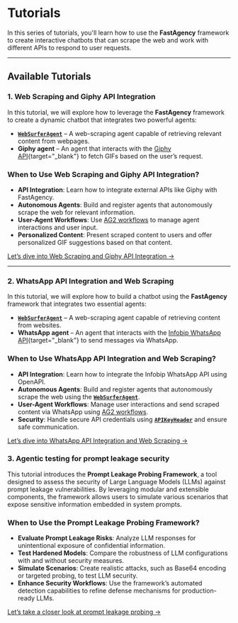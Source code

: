# Tutorials

In this series of tutorials, you'll learn how to use the **FastAgency** framework to create interactive chatbots that can scrape the web and work with different APIs to respond to user requests.

---

## Available Tutorials

### 1. Web Scraping and Giphy API Integration

In this tutorial, we will explore how to leverage the **FastAgency** framework to create a dynamic chatbot that integrates two powerful agents:

- [**`WebSurferAgent`**](../api/fastagency/runtimes/autogen/agents/websurfer/WebSurferAgent.md) – A web-scraping agent capable of retrieving relevant content from webpages.
- **Giphy agent** – An agent that interacts with the [Giphy API](https://giphy.com){target="_blank"} to fetch GIFs based on the user’s request.

### When to Use Web Scraping and Giphy API Integration?
- **API Integration**: Learn how to integrate external APIs like Giphy with FastAgency.
- **Autonomous Agents**: Build and register agents that autonomously scrape the web for relevant information.
- **User-Agent Workflows**: Use [AG2 workflows](../api/fastagency/runtimes/autogen/AutoGenWorkflows.md) to manage agent interactions and user input.
- **Personalized Content**: Present scraped content to users and offer personalized GIF suggestions based on that content.

[Let’s dive into Web Scraping and Giphy API Integration →](giphy/index.md)

---

### 2. WhatsApp API Integration and Web Scraping

In this tutorial, we will explore how to build a chatbot using the **FastAgency** framework that integrates two essential agents:

- [**`WebSurferAgent`**](../api/fastagency/runtimes/autogen/agents/websurfer/WebSurferAgent.md) – A web-scraping agent capable of retrieving content from websites.
- **WhatsApp agent** – An agent that interacts with the [Infobip WhatsApp API](https://www.infobip.com/docs/api/channels/whatsapp){target="_blank"} to send messages via WhatsApp.

### When to Use WhatsApp API Integration and Web Scraping?
- **API Integration**: Learn how to integrate the Infobip WhatsApp API using OpenAPI.
- **Autonomous Agents**: Build and register agents that autonomously scrape the web using the [**`WebSurferAgent`**](../api/fastagency/runtimes/autogen/agents/websurfer/WebSurferAgent.md).
- **User-Agent Workflows**: Manage user interactions and send scraped content via WhatsApp using [AG2 workflows](../api/fastagency/runtimes/autogen/AutoGenWorkflows.md).
- **Security**: Handle secure API credentials using [**`APIKeyHeader`**](../api/fastagency/api/openapi/security/APIKeyHeader.md) and ensure safe communication.

[Let’s dive into WhatsApp API Integration and Web Scraping →](whatsapp/index.md)

### 3. Agentic testing for prompt leakage security

This tutorial introduces the **Prompt Leakage Probing Framework**, a tool designed to assess the security of Large Language Models (LLMs) against prompt leakage vulnerabilities. By leveraging modular and extensible components, the framework allows users to simulate various scenarios that expose sensitive information embedded in system prompts.

### When to Use the Prompt Leakage Probing Framework?

- **Evaluate Prompt Leakage Risks**: Analyze LLM responses for unintentional exposure of confidential information.
- **Test Hardened Models**: Compare the robustness of LLM configurations with and without security measures.
- **Simulate Scenarios**: Create realistic attacks, such as Base64 encoding or targeted probing, to test LLM security.
- **Enhance Security Workflows**: Use the framework’s automated detection capabilities to refine defense mechanisms for production-ready LLMs.

[Let’s take a closer look at prompt leakage probing →](prompt_leakage_probing/index.md)
